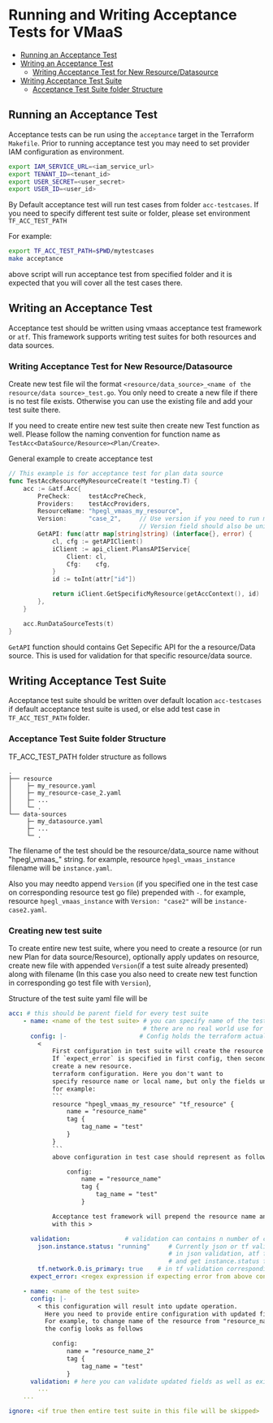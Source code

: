 # Running and Writing Acceptance Tests for VMaaS
- [Running an Acceptance Test](#running-an-acceptance-test)
- [Writing an Acceptance Test](#writing-an-acceptance-test)
    - [Writing Acceptance Test for New Resource/Datasource](#writing-acceptance-test-for-new-resource-datasource)
- [Writing Acceptance Test Suite](#writing-acceptance-test-suite)
    - [Acceptance Test Suite folder Structure](#acceptance-test-suite-folder-structure)

## Running an Acceptance Test

Acceptance tests can be run using the `acceptance` target in the Terraform
`Makefile`. Prior to running acceptance test you may need to set provider
IAM configuration as environment.

```bash
export IAM_SERVICE_URL=<iam_service_url>
export TENANT_ID=<tenant_id>
export USER_SECRET=<user_secret>
export USER_ID=<user_id>
```

By Default acceptance test will run test cases from folder `acc-testcases`.
If you need to specify different test suite or folder, please set environment
`TF_ACC_TEST_PATH`

For example:
```bash
export TF_ACC_TEST_PATH=$PWD/mytestcases
make acceptance
```
above script will run acceptance test from specified folder and it is expected that
you will cover all the test cases there.


## Writing an Acceptance Test

Acceptance test should be written using vmaas acceptance test framework or `atf`. This
framework supports writing test suites for both resources and data sources.

### Writing Acceptance Test for New Resource/Datasource

Create new test file wil the format `<resource/data_source>_<name of the resource/data source>_test.go`.
You only need to create a new file if there is no test file exists. Otherwise you can use the existing file
and add your test suite there.

If you need to create entire new test suite then create new Test function as well.
Please follow the naming convention for function name as `TestAcc<DataSource/Resource><Plan/Create>`.

General example to create acceptance test
```go
// This example is for acceptance test for plan data source
func TestAccResourceMyResourceCreate(t *testing.T) {
	acc := &atf.Acc{
		PreCheck:     testAccPreCheck,
		Providers:    testAccProviders,
		ResourceName: "hpegl_vmaas_my_resource",
        Version:      "case_2",     // Use version if you need to run multiple step cases, if not then skip this field
                                    // Version field should also be unique
		GetAPI: func(attr map[string]string) (interface{}, error) {
			cl, cfg := getAPIClient()
			iClient := api_client.PlansAPIService{
				Client: cl,
				Cfg:    cfg,
			}
			id := toInt(attr["id"])

			return iClient.GetSpecificMyResource(getAccContext(), id)
		},
	}

	acc.RunDataSourceTests(t)
}
```

`GetAPI` function should contains Get Sepecific API for the a resource/Data source. This is
used for validation for that specific resource/data source.

## Writing Acceptance Test Suite

Acceptance test suite should be written over default location `acc-testcases` if default acceptance
test suite is used, or else add test case in `TF_ACC_TEST_PATH` folder.

### Acceptance Test Suite folder Structure

TF_ACC_TEST_PATH folder structure as follows

    .
    ├── resource
    │    ├─ my_resource.yaml
    │    ├─ my_resource-case_2.yaml
    │    ├─ ...
    │    └─ .
    └── data-sources
         ├─ my_datasource.yaml
         ├─ ...
         └─ .

The filename of the test should be the resource/data_source name without "hpegl_vmaas_" string.
for example, resource `hpegl_vmaas_instance` filename will be `instance.yaml`.

Also you may needto append `Version` (if you specified one in the test case on corresponding resource test go file)
prepended with `-`.
for example, resource `hpegl_vmaas_instance` with `Version: "case2"` will be `instance-case2.yaml`.

### Creating new test suite

To create entire new test suite, where you need to create a resource (or run new Plan for data source/Resource),
optionally apply updates on resource, create new file with appended `Version`(if a test suite already presented)
along with filename (In this case you also need to create new test function in corresponding go test file with `Version`),

Structure of the test suite yaml file will be
```yml
acc: # this should be parent field for every test suite
    - name: <name of the test suite> # you can specify name of the test suite here, Apart from the readability
                                     # there are no real world use for the 'name' field
      config: |-                    # Config holds the terraform actual configuration.
        <
            First configuration in test suite will create the resource and rest will update the resource.
            If `expect_error` is specified in first config, then second configuration will be used to
            create a new resource.
            terraform configuration. Here you don't want to
            specify resource name or local name, but only the fields under it.
            for example:
            ```
            resource "hpegl_vmaas_my_resource" "tf_resource" {
                name = "resource_name"
                tag {
                    tag_name = "test"
                }
            }
            ```
            above configuration in test case should represent as follows

                config:
                    name = "resource_name"
                    tag {
                        tag_name = "test"
                    }

            Acceptance test framework will prepend the resource name and local name along
            with this >

      validation:               # validation can contains n number of child validations
        json.instance.status: "running"     # Currently json or tf validations are supported
                                            # in json validation, atf framework will call get API for instance with ID of the created instance
                                            # and get instance.status field from response json and check equality to "running"
        tf.network.0.is_primary: true    # in tf validation corresponding field in state field is compared to RHS
      expect_error: <regex expression if expecting error from above configuration>

    - name: <name of the test suite>
      config: |-
        < this configuration will result into update operation.
          Here you need to provide entire configuration with updated fields
          For example, to change name of the resource from "resource_name" to "resource_name_2"
          the config looks as follows

            config:
                name = "resource_name_2"
                tag {
                    tag_name = "test"
                }
      validation: # here you can validate updated fields as well as existing fields
        ...
    ...

ignore: <if true then entire test suite in this file will be skipped>
```
